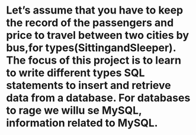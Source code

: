 # Let’s assume that you have to keep the record of the passengers and price to travel between two cities by bus,for types(SittingandSleeper). The focus of this project is to learn to write different types SQL statements to insert and retrieve data from a database. For databases to rage we willu se MySQL, information related to MySQL.
